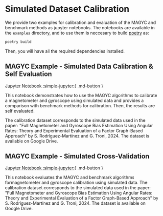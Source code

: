 # Simulated Dataset Calibration

We provide two examples for calibration and evaluation of the MAGYC and benchmark methods as jupyter notebooks. The notebooks are available in the `examples` directory, and to use them is neccesary to build [poetry](https://python-poetry.org/) as:

```bash
poetry build
```
Then, you will have all the required dependencies installed.

## MAGYC Example - Simulated Data Calibration & Self Evaluation

[Jupyter Notebook :simple-jupyter:](https://github.com/CoMPASLab/magyclib/blob/main/example/20241107_sim_calibration.ipynb){ .md-button }

This notebook demonstrates how to use the MAGYC algorithms to calibrate a magnetometer and gyroscope using simulated data and provides a comparison with benchmark methods for calibration. Then, the results are self evaluated.

The calibration dataset corresponds to the simulated data used in the paper: "Full Magnetometer and Gyroscope Bias Estimation Using Angular Rates: Theory and Experimental Evaluation of a Factor Graph-Based Approach" by S. Rodríguez-Martínez and G. Troni, 2024. The dataset is available on Google Drive.

## MAGYC Example - Simulated Cross-Validation

[Jupyter Notebook :simple-jupyter:](https://github.com/CoMPASLab/magyclib/blob/main/example/20241107_sim_evaluation.ipynb){ .md-button }

This notebook evaluates the MAGYC and benchmark algorithms formagnetometer and gyroscope calibration using simulated data. The calibration dataset corresponds to the simulated data used in the paper: "Full Magnetometer and Gyroscope Bias Estimation Using Angular Rates: Theory and Experimental Evaluation of a Factor Graph-Based Approach" by S. Rodríguez-Martínez and G. Troni, 2024. The dataset is available on Google Drive.

